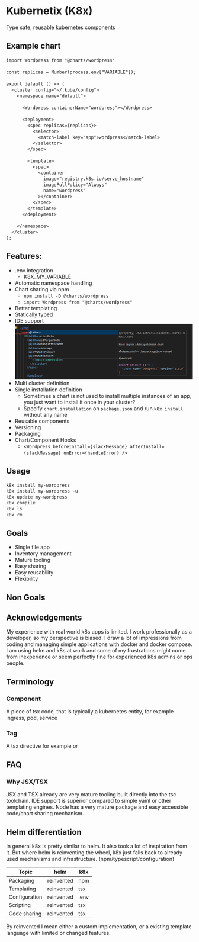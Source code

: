 # Kubernetix (K8x)
Type safe, reusable kubernetes components

## Example chart

```tsx
import Wordpress from "@charts/wordpress"

const replicas = Number(process.env["VARIABLE"]);

export default () => (
  <cluster config="~/.kube/config">
    <namespace name="default">

      <Wordpress containerName="wordpress"></Wordpress>

      <deployment>
        <spec replicas={replicas}>
          <selector>
            <match-label key="app">wordpress</match-label>
          </selector>
        </spec>

        <template>
          <spec>
            <container
              image="registry.k8s.io/serve_hostname"
              imagePullPolicy="Always"
              name="wordpress"
            ></container>
          </spec>
        </template>
      </deployment>

    </namespace>
  </cluster>
);
```

## Features:

- .env integration
  - K8X_MY_VARIABLE
- Automatic namespace handling
- Chart sharing via npm
  - `npm install -D @charts/wordpress`
  - `import Wordpress from "@charts/wordpress"`
- Better templating
- Statically typed
- IDE support
  ![Proper intellisense support](assets/images/proper_intellisense_support.png "Proper intellisense support")
- Multi cluster definition
- Single installation definition
  - Sometimes a chart is not used to install multiple instances of an app, you just want to install it once in your cluster?
  - Specify `chart.installation` on `package.json` and run `k8x install` without any name
- Reusable components
- Versioning
- Packaging
- Chart/Component Hooks
  - `<Wordpress beforeInstall={slackMessage} afterInstall={slackMessage} onError={handleError} />`

## Usage

```
k8x install my-wordpress
k8x install my-wordpress -u
k8x update my-wordpress
k8x compile
k8x ls
k8x rm
```

## Goals

- Single file app
- Inventory management
- Mature tooling
- Easy sharing
- Easy reusability
- Flexibility

## Non Goals

## Acknowledgements

My experience with real world k8s apps is limited. I work professionally as a developer, so my perspective is biased. I draw a lot of impressions from coding and managing simple applications with docker and docker compose. I am using helm and k8s at work and some of my frustrations might come from inexperience or seem perfectly fine for experienced k8s admins or ops people.

## Terminology

### Component

A piece of tsx code, that is typically a kubernetes entity, for example ingress, pod, service

### Tag

A tsx directive for example <cluster> or <namespace>

## FAQ

### Why JSX/TSX

JSX and TSX already are very mature tooling built directly into the tsc toolchain. IDE support is superior compared to simple yaml or other templating engines. Node has a very mature package and easy accessible code/chart sharing mechanism.

## Helm differentiation

In general k8x is pretty similar to helm. It also took a lot of inspiration from it. But where helm is reinventing the wheel, k8x just falls back to already used mechanisms and infrastructure. (npm/typescript/configuration)

| Topic | helm | k8x |
| -------- | ------- | ------- | 
| Packaging | reinvented | npm |
| Templating | reinvented | tsx |
| Configuration | reinvented | .env |
| Scripting | reinvented | tsx |
| Code sharing | reinvented | tsx |

By reinvented I mean either a custom implementation, or a existing template language with limited or changed features.
